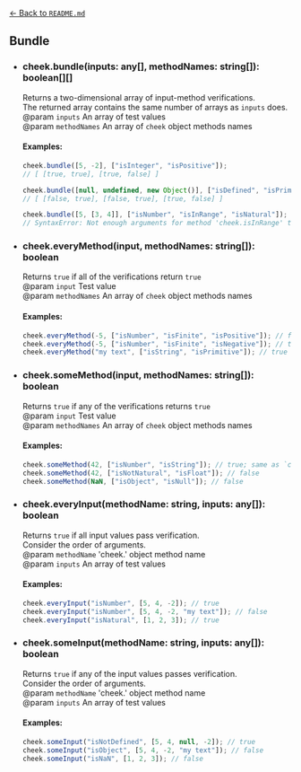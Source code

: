 [← Back to `README.md`](../README.md)

## Bundle
- ### cheek.bundle(inputs: any[], methodNames: string[]): boolean[][]
  Returns a two-dimensional array of input-method verifications.  
  The returned array contains the same number of arrays as `inputs` does.  
  @param `inputs` An array of test values  
  @param `methodNames` An array of `cheek` object methods names  

  #### Examples:
  ```javascript
  cheek.bundle([5, -2], ["isInteger", "isPositive"]);
  // [ [true, true], [true, false] ]

  cheek.bundle([null, undefined, new Object()], ["isDefined", "isPrimitive"]);
  // [ [false, true], [false, true], [true, false] ]

  cheek.bundle([5, [3, 4]], ["isNumber", "isInRange", "isNatural"]);
  // SyntaxError: Not enough arguments for method 'cheek.isInRange' to proceed
  ```

- ### cheek.everyMethod(input, methodNames: string[]): boolean
  Returns `true` if all of the verifications return `true`  
  @param `input` Test value  
  @param `methodNames` An array of `cheek` object methods names  

  #### Examples:
  ```javascript
  cheek.everyMethod(-5, ["isNumber", "isFinite", "isPositive"]); // false
  cheek.everyMethod(-5, ["isNumber", "isFinite", "isNegative"]); // true
  cheek.everyMethod("my text", ["isString", "isPrimitive"]); // true
  ```

- ### cheek.someMethod(input, methodNames: string[]): boolean
  Returns `true` if any of the verifications returns `true`  
  @param `input` Test value  
  @param `methodNames` An array of `cheek` object methods names  

  #### Examples:
  ```javascript
  cheek.someMethod(42, ["isNumber", "isString"]); // true; same as `cheek.isEither([Number, String], 42)`
  cheek.someMethod(42, ["isNotNatural", "isFloat"]); // false
  cheek.someMethod(NaN, ["isObject", "isNull"]); // false
  ```

- ### cheek.everyInput(methodName: string, inputs: any[]): boolean
  Returns `true` if all input values pass verification.  
  Consider the order of arguments.  
  @param `methodName` 'cheek.' object method name  
  @param `inputs` An array of test values  

  #### Examples:
  ```javascript
  cheek.everyInput("isNumber", [5, 4, -2]); // true
  cheek.everyInput("isNumber", [5, 4, -2, "my text"]); // false
  cheek.everyInput("isNatural", [1, 2, 3]); // true
  ```

- ### cheek.someInput(methodName: string, inputs: any[]): boolean
  Returns `true` if any of the input values passes verification.  
  Consider the order of arguments.  
  @param `methodName` 'cheek.' object method name  
  @param `inputs` An array of test values  

  #### Examples:
  ```javascript
  cheek.someInput("isNotDefined", [5, 4, null, -2]); // true
  cheek.someInput("isObject", [5, 4, -2, "my text"]); // false
  cheek.someInput("isNaN", [1, 2, 3]); // false
  ```